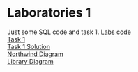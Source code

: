 # Laboratories 1
Just some SQL code and task 1.
<a href="https://github.com/LucasJezap/DataBasesAndSQL/blob/master/lab1/Task1.pdf"> Labs code  
<a href="https://github.com/LucasJezap/DataBasesAndSQL/blob/master/lab1/Task1.pdf"> Task 1  
<a href="https://github.com/LucasJezap/DataBasesAndSQL/blob/master/lab1/Task1_Solution.txt"> Task 1 Solution  
<a href="https://github.com/LucasJezap/DataBasesAndSQL/blob/master/lab1/diagram_Northwind.pdf"> Northwind Diagram  
<a href="https://github.com/LucasJezap/DataBasesAndSQL/blob/master/lab1/diagram_Library.pdf"> Library Diagram
